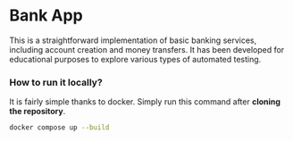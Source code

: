 # Bank App

This is a straightforward implementation of basic banking services, including account creation and money transfers. It has been developed for educational purposes to explore various types of automated testing.

### How to run it locally?

It is fairly simple thanks to docker. Simply run this command after **cloning the repository**.

```sh
docker compose up --build
```
